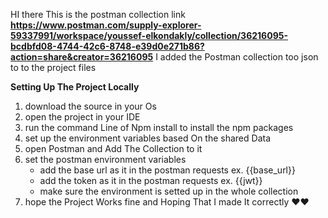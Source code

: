HI there This is the postman collection link
**https://www.postman.com/supply-explorer-59337991/workspace/youssef-elkondakly/collection/36216095-bcdbfd08-4744-42c6-8748-e39d0e271b86?action=share&creator=36216095**
I added the Postman collection too json to to the project files 

**Setting Up The Project Locally**

1. download the source in your Os
2. open the project in your IDE
3. run the command Line of Npm install to install the npm packages
4. set up the environment variables based On the shared Data
5. open Postman and Add The Collection to it
6. set the postman environment variables
   - add the base url as it in the postman requests ex. {{base_url}}
   - add the token as it in the postman requests ex. {{jwt}}
   - make sure the environment is setted up in the whole collection
7. hope the Project Works fine and Hoping That I made It correctly ❤❤

